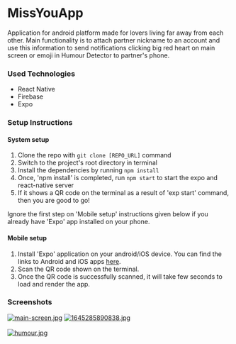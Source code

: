 # MissYouApp
Application for android platform made for lovers living far away from each other. Main functionality is to attach partner nickname to an account and use this information to send notifications clicking big red heart on main screen or emoji in Humour Detector to partner's phone.

### Used Technologies
* React Native
* Firebase
* Expo

### Setup Instructions

#### System setup
1. Clone the repo with `git clone [REPO_URL]` command
2. Switch to the project's root directory in terminal
3. Install the dependencies by running `npm install`
4. Once, 'npm install' is completed, run `npm start` to start the expo and react-native server
5. If it shows a QR code on the terminal as a result of 'exp start' command, then you are good to go!

Ignore the first step on 'Mobile setup' instructions given below if you already have 'Expo' app installed on your phone.

#### Mobile setup
1. Install 'Expo' application on your android/iOS device. You can find the links to Android and iOS apps [here](https://expo.io/tools#client).
2. Scan the QR code shown on the terminal.
3. Once the QR code is successfully scanned, it will take few seconds to load and render the app.

### Screenshots

[![main-screen.jpg](https://i.postimg.cc/3Nj9ms7P/main-screen.jpg)](https://postimg.cc/q6R8dZNL)
[![1645285890838.jpg](https://i.postimg.cc/Wp7Mm60L/1645285890838.jpg)](https://postimg.cc/14fnsFWJ)
<br /> <br />
[![humour.jpg](https://i.postimg.cc/cCGXKxqR/humour.jpg)](https://postimg.cc/62zdgNpq)
